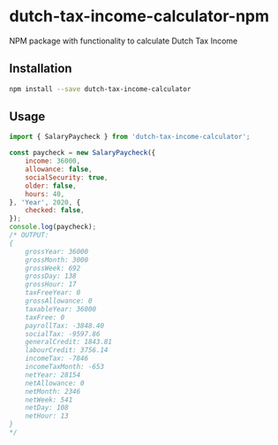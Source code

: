 # dutch-tax-income-calculator-npm
NPM package with functionality to calculate Dutch Tax Income

## Installation

```bash
npm install --save dutch-tax-income-calculator
```

## Usage

```javascript
import { SalaryPaycheck } from 'dutch-tax-income-calculator';

const paycheck = new SalaryPaycheck({
    income: 36000,
    allowance: false,
    socialSecurity: true,
    older: false,
    hours: 40,
}, 'Year', 2020, {
    checked: false,
});
console.log(paycheck);
/* OUTPUT:
{
    grossYear: 36000
    grossMonth: 3000
    grossWeek: 692
    grossDay: 138
    grossHour: 17
    taxFreeYear: 0
    grossAllowance: 0
    taxableYear: 36000
    taxFree: 0
    payrollTax: -3848.40
    socialTax: -9597.86
    generalCredit: 1843.81
    labourCredit: 3756.14
    incomeTax: -7846
    incomeTaxMonth: -653
    netYear: 28154
    netAllowance: 0
    netMonth: 2346
    netWeek: 541
    netDay: 108
    netHour: 13
}
*/
```
